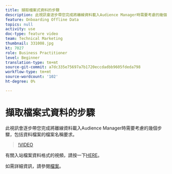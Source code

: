 ```yaml
---
title: 擷取檔案式資料的步驟
description: 此視訊會逐步帶您完成將離線資料載入Audience Manager時需要考慮的幾個步驟，包括資料檔案的檔案名稱要求。
feature: Onboarding Offline Data
topics: null
activity: use
doc-type: feature video
team: Technical Marketing
thumbnail: 331008.jpg
kt: 7027
role: Business Practitioner
level: Beginner
translation-type: tm+mt
source-git-commit: a7dc335e75697a7b1720eccdadbb9605fdeda798
workflow-type: tm+mt
source-wordcount: '102'
ht-degree: 0%

---
```



# 擷取檔案式資料的步驟

此視訊會逐步帶您完成將離線資料載入Audience Manager時需要考慮的幾個步驟，包括資料檔案的檔案名稱要求。

>[!VIDEO](https://video.tv.adobe.com/v/331008/?quality=12&learn=on)

有關入站檔案資料格式的視頻，請按一下[HERE](formatting-and-ingesting-file-based-data.md)。

如需詳細資訊，請參閱[檔案](https://experienceleague.adobe.com/docs/audience-manager/user-guide/implementation-integration-guides/sending-audience-data/batch-data-transfer-process/inbound-s3-filenames.html)。
